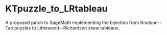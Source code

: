 # KTpuzzle_to_LRtableau
A proposed patch to SageMath implementing the bijection from Knutson--Tao puzzles to Littlewood--Richardson skew tableaux.
